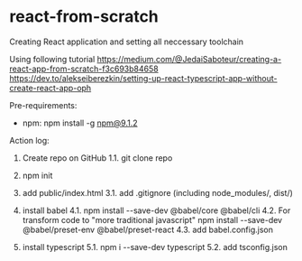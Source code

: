# react-from-scratch

Creating React application and setting all neccessary toolchain

Using following tutorial
https://medium.com/@JedaiSaboteur/creating-a-react-app-from-scratch-f3c693b84658
https://dev.to/alekseiberezkin/setting-up-react-typescript-app-without-create-react-app-oph

Pre-requirements:
- npm: npm install -g npm@9.1.2

Action log:

1. Create repo on GitHub
1.1. git clone repo

2. npm init

3. add public/index.html
3.1. add .gitignore (including node_modules/, dist/)

4. install babel
4.1. npm install --save-dev @babel/core @babel/cli
4.2. For transform code to "more traditional javascript"
    npm install --save-dev @babel/preset-env @babel/preset-react
4.3. add babel.config.json

5. install typescript
5.1. npm i --save-dev typescript
5.2. add tsconfig.json

